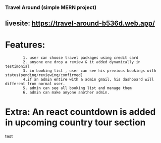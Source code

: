 ### Travel Around (simple MERN project)
## livesite: https://travel-around-b536d.web.app/
# Features: 
            1. user can choose travel packages using credit card
            2. anyone one drop a review & it added dynamically in testimonial
            3. in booking list , user can see his previous bookings with status(pending/reviewing/confirmed)
            4.if an admin entire with a admin gmail, his dashboard will different from normal user.
            5. admin can see all booking list and manage them
            6. admin can make anyone another admin.
# Extra: An react countdown is added in upcoming country tour section             
test